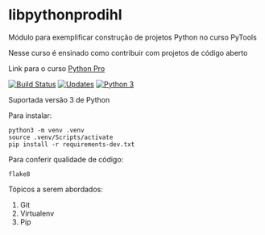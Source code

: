 # libpythonprodihl
Módulo para exemplificar construção de projetos Python no curso PyTools

Nesse curso é ensinado como contribuir com projetos de código aberto

Link para o curso [Python Pro](https://www.python.pro.br/)

[![Build Status](https://travis-ci.org/MarcosDihl/libpythonprodihl.svg?branch=main)](https://travis-ci.org/MarcosDihl/libpythonprodihl)
[![Updates](https://pyup.io/repos/github/MarcosDihl/libpythonprodihl/shield.svg)](https://pyup.io/repos/github/MarcosDihl/libpythonprodihl/)
[![Python 3](https://pyup.io/repos/github/MarcosDihl/libpythonprodihl/python-3-shield.svg)](https://pyup.io/repos/github/MarcosDihl/libpythonprodihl/)

Suportada versão 3 de Python

Para instalar:

```console
python3 -m venv .venv
source .venv/Scripts/activate
pip install -r requirements-dev.txt
```

Para conferir qualidade de código:

```console
flake8
```

Tópicos a serem abordados:
 1. Git
 2. Virtualenv
 3. Pip
